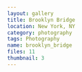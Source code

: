 ```yaml
---
layout: gallery
title: Brooklyn Bridge
location: New York, NY
category: photography
tags: Photography
name: brooklyn_bridge
files: 11
thumbnail: 3
---
```

